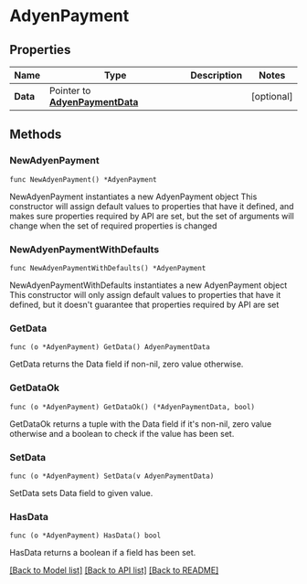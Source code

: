 # AdyenPayment

## Properties

Name | Type | Description | Notes
------------ | ------------- | ------------- | -------------
**Data** | Pointer to [**AdyenPaymentData**](AdyenPaymentData.md) |  | [optional] 

## Methods

### NewAdyenPayment

`func NewAdyenPayment() *AdyenPayment`

NewAdyenPayment instantiates a new AdyenPayment object
This constructor will assign default values to properties that have it defined,
and makes sure properties required by API are set, but the set of arguments
will change when the set of required properties is changed

### NewAdyenPaymentWithDefaults

`func NewAdyenPaymentWithDefaults() *AdyenPayment`

NewAdyenPaymentWithDefaults instantiates a new AdyenPayment object
This constructor will only assign default values to properties that have it defined,
but it doesn't guarantee that properties required by API are set

### GetData

`func (o *AdyenPayment) GetData() AdyenPaymentData`

GetData returns the Data field if non-nil, zero value otherwise.

### GetDataOk

`func (o *AdyenPayment) GetDataOk() (*AdyenPaymentData, bool)`

GetDataOk returns a tuple with the Data field if it's non-nil, zero value otherwise
and a boolean to check if the value has been set.

### SetData

`func (o *AdyenPayment) SetData(v AdyenPaymentData)`

SetData sets Data field to given value.

### HasData

`func (o *AdyenPayment) HasData() bool`

HasData returns a boolean if a field has been set.


[[Back to Model list]](../README.md#documentation-for-models) [[Back to API list]](../README.md#documentation-for-api-endpoints) [[Back to README]](../README.md)


